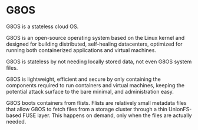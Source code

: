 # G8OS

G8OS is a stateless cloud OS.

G8OS is an open-source operating system based on the Linux kernel and designed for building distributed, self-healing datacenters, optimized for running both containerized applications and virtual machines.

G8OS is stateless by not needing locally stored data, not even G8OS system files.

G8OS is lightweight, efficient and secure by only containing the components required to run containers and virtual machines, keeping the potential attack surface to the bare minimal, and administration easy.

G8OS boots containers from flists. Flists are relatively small metadata files that allow G8OS to fetch files from a storage cluster through a thin UnionFS-based FUSE layer. This happens on demand, only when the files are actually needed.

